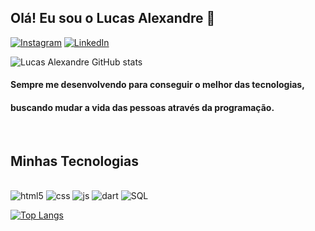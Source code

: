 ## Olá! Eu sou o Lucas Alexandre 👋

[![Instagram](https://img.shields.io/badge/Instagram-E4405F?style=for-the-badge&logo=instagram&logoColor=white)](https://www.instagram.com/olucasslopes)
[![LinkedIn](https://img.shields.io/badge/LinkedIn-0077B5?style=for-the-badge&logo=linkedin&logoColor=white)](https://www.linkedin.com/in/lucasalexandre-lopes/)

![Lucas Alexandre GitHub stats](https://github-readme-stats.vercel.app/api?username=lucasalexandrebl&show_icons=true&theme=highcontrast)

#### Sempre me desenvolvendo para conseguir o melhor das tecnologias,
#### buscando mudar a vida das pessoas através da programação.
<br>

## Minhas Tecnologias

<div style="display: inline_block"><br/>
    <img aling="center" alt="html5" src="https://img.shields.io/badge/HTML5-E34F26?style=for-the-badge&logo=html5&logoColor=white"/>
    <img aling="center" alt="css" src="https://img.shields.io/badge/CSS3-1572B6?style=for-the-badge&logo=css3&logoColor=white"/>
    <img aling="center" alt="js" src="https://img.shields.io/badge/JavaScript-F7DF1E?style=for-the-badge&logo=javascript&logoColor=black"/>
    <img aling="center" alt="dart" src="https://img.shields.io/badge/Dart-0175C2?style=for-the-badge&logo=dart&logoColor=white"/>
    <img aling="center" alt="SQL" src="https://img.shields.io/badge/Oracle-F80000?style=for-the-badge&logo=oracle&logoColor=black"/>
</div>

[![Top Langs](https://github-readme-stats.vercel.app/api/top-langs/?username=lucasalexandrebl&layout=donut)](https://github.com/anuraghazra/github-readme-stats)
